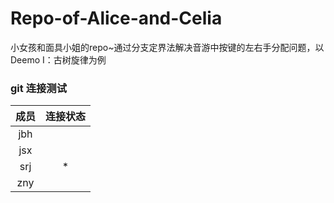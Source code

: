 # Repo-of-Alice-and-Celia
小女孩和面具小姐的repo~通过分支定界法解决音游中按键的左右手分配问题，以Deemo I：古树旋律为例

### git 连接测试

|成员|连接状态|
|:--:|:--:|
|jbh||
|jsx||
|srj|*|
|zny||
